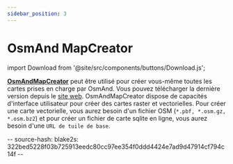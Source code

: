 ```yaml
---
sidebar_position: 3
---
```


# OsmAnd MapCreator

import Download from '@site/src/components/buttons/Download.js';

[**OsmAndMapCreator**](https://wiki.openstreetmap.org/wiki/OsmAndMapCreator) peut être utilisé pour créer vous-même toutes les cartes prises en charge par OsmAnd. Vous pouvez télécharger la dernière version depuis le [site web](https://download.osmand.net/latest-night-build/OsmAndMapCreator-main.zip). OsmAndMapCreator dispose de capacités d'interface utilisateur pour créer des cartes raster et vectorielles. Pour créer une carte vectorielle, vous aurez besoin d'un fichier OSM (`*.pbf, *.osm.gz, *.osm.bz2`) et pour créer un fichier de carte sqlite en ligne, vous aurez besoin d'une `URL de tuile de base`.

<Download link="https://download.osmand.net/latest-night-build/OsmAndMapCreator-main.zip"/>

-- source-hash: blake2s: 322bed5228f03b725913eedc80cc97ee354f0ddd4424e7ad9d47914cf794c14f --
